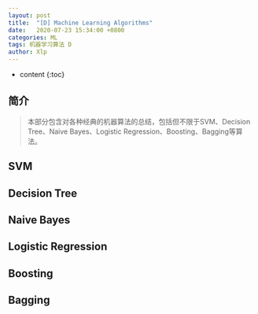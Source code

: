 ```yaml
---
layout: post
title:  "[D] Machine Learning Algorithms"
date:   2020-07-23 15:34:00 +0800
categories: ML
tags: 机器学习算法 D
author: Xlp
---
```

* content
{:toc}


## 简介

> 本部分包含对各种经典的机器算法的总结，包括但不限于SVM、Decision Tree、Naive Bayes、Logistic Regression、Boosting、Bagging等算法。




## SVM


## Decision Tree


## Naive Bayes


## Logistic Regression


## Boosting


## Bagging